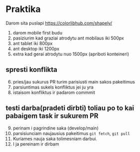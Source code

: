 # Praktika

Darom sita puslapi https://colorlibhub.com/shapely/

1. darom mobile first budu
2. pasiziurim kad graziai atrodytu ant mobilaus iki 500px
3. ant tablet iki 800px
4. ant desktop iki 1200px
5. extra kad gerai atrodytu nuo 1500px (apriboti konteineri)

## spresti konflikta

6. pries/jau sukurus PR turim parisiusti main sakos pakeitimus
7. parsiuntimas sukels konfliktus jei ju yra
8. istaisom konfliktus ir padarom commmit

## testi darba(pradeti dirbti) toliau po to kai pabaigem task ir sukurem PR

9. perinam i pagrindine saka (develop/main)
10. parsisiunciam naujausius pakeitimus `git fetch`, `git pull`
11. Kuriames nauja saka tolimesniam darbui.
12. I ja pereinam ir dirbam
